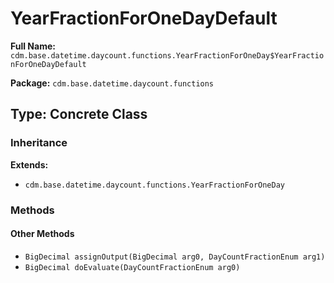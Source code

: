 # YearFractionForOneDayDefault

**Full Name:** `cdm.base.datetime.daycount.functions.YearFractionForOneDay$YearFractionForOneDayDefault`

**Package:** `cdm.base.datetime.daycount.functions`

## Type: Concrete Class

### Inheritance

**Extends:**
- `cdm.base.datetime.daycount.functions.YearFractionForOneDay`

### Methods

#### Other Methods

- `BigDecimal assignOutput(BigDecimal arg0, DayCountFractionEnum arg1)`
- `BigDecimal doEvaluate(DayCountFractionEnum arg0)`

